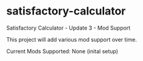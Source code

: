 # satisfactory-calculator
Satisfactory Calculator - Update 3 - Mod Support

This project will add various mod support over time.

Current Mods Supported:
None (inital setup)
